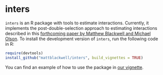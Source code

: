 # inters

`inters` is an R package with tools to estimate interactions. Currently, it implements the post-double-selection approach to estimating interactions described in this [forthcoming paper by Matthew Blackwell and Michael Olson][lasso-paper]. To install the development version of `inters`, run the following code in R:
```R
require(devtools)
install_github("mattblackwell/inters", build_vignettes = TRUE)
```

You can find an example of how to use the package in [our vignette](articles/post-double-selection.html).

[lasso-paper]: http://www.mattblackwell.org/files/papers/lasso-inters.pdf
